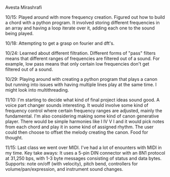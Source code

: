 Avesta Mirashrafi

10/15: Played around with more frequency creation. Figured out how to build a chord with a python program. It involved storing different frequencies in an array and having a loop iterate over it, adding each one to the sound being played. 

10/18: Attempting to get a grasp on fourier and dft's.

10/24: Learned about different filtration. Different forms of "pass" filters means 
that different ranges of frequencies are filtered out of a sound. For example, low pass means that only certain low frequencies
don't get filtered out of a sound.

10/29: Playing around with creating a python program that plays a canon but running into issues with having multiple lines 
play at the same time. I might look into multithreading.

11/10: I'm starting to decide what kind of final project ideas sound good. A voice part changer sounds interesting. It would 
involve some kind of frequency control where certain frequency ranges are adjusted, mainly the fundamental. I'm also considering
making some kind of canon generative player. There would be simple harmonies like I IV V I and it would pick notes from each chord
and play it in some kind of assigned rhythm. The user could then choose to offset the melody creating the canon. Food for thought.

11/15: Last class we went over MIDI. I've had a lot of enounters with MIDI in my time. Key take aways:
It uses a 5-pin DIN connector with an 8N1 protocol at 31,250 bps, with 1-3 byte messages consisting of status and data bytes.
Supports:  note on/off (with velocity), pitch bend, controllers for volume/pan/expression, and instrument sound changes.
